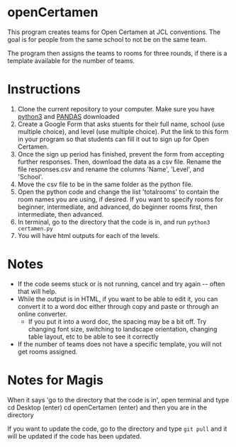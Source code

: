 # openCertamen
This program creates teams for Open Certamen at JCL conventions. The goal is for people from the same school to not be on the same team.

The program then assigns the teams to rooms for three rounds, if there is a template available for the number of teams.

# Instructions
1. Clone the current repository to your computer. Make sure you have [python3](https://www.python.org/downloads/) and [PANDAS](https://pandas.pydata.org/pandas-docs/version/0.24/install.html) downloaded
2. Create a Google Form that asks stuents for their full name, school (use multiple choice), and level (use multiple choice). Put the link to this form in your program so that students can fill it out to sign up for Open Certamen.
3. Once the sign up period has finished, prevent the form from accepting further responses. Then, download the data as a csv file. Rename the file responses.csv and rename the columns 'Name', 'Level', and 'School'.
4. Move the csv file to be in the same folder as the python file.
5. Open the python code and change the list 'totalrooms' to contain the room names you are using, if desired. If you want to specify rooms for beginner, intermediate, and advanced, do beginner rooms first, then intermediate, then advanced.
6. In terminal, go to the directory that the code is in, and run 
`python3 certamen.py` 
7. You will have html outputs for each of the levels.

# Notes
* If the code seems stuck or is not running, cancel and try again -- often that will help.
* While the output is in HTML, if you want to be able to edit it, you can convert it to a word doc either through copy and paste or through an online converter.
  * If you put it into a word doc, the spacing may be a bit off. Try changing font size, switching to landscape orientation, changing table layout, etc to be able to see it correctly
* If the number of teams does not have a specific template, you will not get rooms assigned.

# Notes for Magis
When it says 'go to the directory that the code is in', open terminal and type
cd Desktop (enter)
cd openCertamen (enter)
and then you are in the directory

If you want to update the code, go to the directory and type `git pull` and it will be updated if the code has been updated.
